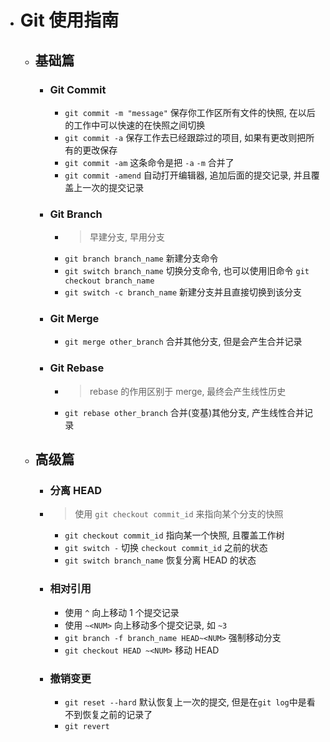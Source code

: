 - # Git 使用指南
    - ## 基础篇
        - ### Git Commit
            - `git commit -m "message"` 保存你工作区所有文件的快照, 在以后的工作中可以快速的在快照之间切换
            - `git commit -a` 保存工作去已经跟踪过的项目, 如果有更改则把所有的更改保存
            - `git commit -am` 这条命令是把 `-a` `-m` 合并了
            - `git commit -amend` 自动打开编辑器, 追加后面的提交记录, 并且覆盖上一次的提交记录
        - ### Git Branch
            - > 早建分支, 早用分支
            - `git branch branch_name` 新建分支命令
            - `git switch branch_name` 切换分支命令, 也可以使用旧命令 `git checkout branch_name`
            - `git switch -c branch_name` 新建分支并且直接切换到该分支
        - ### Git Merge
            - `git merge other_branch` 合并其他分支, 但是会产生合并记录
        - ### Git Rebase
            - > rebase 的作用区别于 merge, 最终会产生线性历史
            - `git rebase other_branch` 合并(变基)其他分支, 产生线性合并记录
    - ## 高级篇
        - ### 分离 HEAD
	   -  >  使用 `git checkout commit_id` 来指向某个分支的快照
            - `git checkout commit_id` 指向某一个快照, 且覆盖工作树
            - `git switch -` 切换 `checkout commit_id` 之前的状态
            - `git switch branch_name` 恢复分离 HEAD 的状态
        - ### 相对引用
            - 使用 `^` 向上移动 1 个提交记录
            - 使用 `~<NUM>` 向上移动多个提交记录, 如 `~3`
            - `git branch -f branch_name HEAD~<NUM>`  强制移动分支
            - `git checkout HEAD ~<NUM>` 移动 HEAD
        - ### 撤销变更
            - `git reset --hard` 默认恢复上一次的提交, 但是在`git log`中是看不到恢复之前的记录了
            - `git revert`
